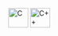 <img src="https://cdn.simpleicons.org/c/A8B9CC" alt="C" width="40" height="40"/>  
<img src="https://cdn.simpleicons.org/cplusplus/00599C" alt="C++" width="40" height="40"/>
